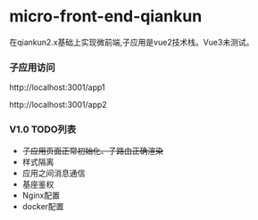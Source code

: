 # micro-front-end-qiankun
在qiankun2.x基础上实现微前端,子应用是vue2技术栈。Vue3未测试。



### 子应用访问

http://localhost:3001/app1

http://localhost:3001/app2



### V1.0 TODO列表

- ~~子应用页面正常初始化、子路由正确渲染~~
- 样式隔离
- 应用之间消息通信
- 基座鉴权
- Nginx配置
- docker配置

